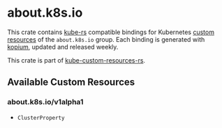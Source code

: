 <!--
SPDX-FileCopyrightText: The kube-custom-resources-rs Authors
SPDX-License-Identifier: 0BSD
 -->

# about.k8s.io

This crate contains [kube-rs](https://kube.rs/) compatible bindings for Kubernetes [custom resources](https://kubernetes.io/docs/tasks/extend-kubernetes/custom-resources/custom-resource-definitions/) of the `about.k8s.io` group. Each binding is generated with [kopium](https://github.com/kube-rs/kopium), updated and released weekly.

This crate is part of [kube-custom-resources-rs](https://github.com/metio/kube-custom-resources-rs).

## Available Custom Resources

### about.k8s.io/v1alpha1
- `ClusterProperty`
